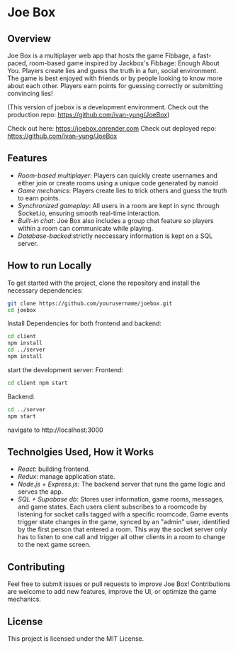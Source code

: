 # Joe Box

## Overview

Joe Box is a multiplayer web app that hosts the game Fibbage, a fast-paced, room-based game inspired by Jackbox's Fibbage: Enough About You. Players create lies and guess the truth in a fun, social environment. The game is best enjoyed with friends or by people looking to know more about each other. Players earn points for guessing correctly or submitting convincing lies!  
  
(This version of joebox is a development environment. Check out the production repo: https://github.com/ivan-yung/JoeBox)

Check out here:
https://joebox.onrender.com
Check out deployed repo:
https://github.com/ivan-yung/JoeBox

## Features

- *Room-based multiplayer*: Players can quickly create usernames and either join or create rooms using a unique code generated by nanoid
- *Game mechanics*: Players create lies to trick others and guess the truth to earn points.
- *Synchronized gameplay*: All users in a room are kept in sync through Socket.io, ensuring smooth real-time interaction.
- *Built-in chat*: Joe Box also includes a group chat feature so players within a room can communicate while playing.
- *Database-backed*:strictly neccessary information is kept on a SQL server.

## How to run Locally

To get started with the project, clone the repository and install the necessary dependencies:

```bash
git clone https://github.com/yourusername/joebox.git
cd joebox
```
Install Dependencies for both frontend and backend:
```bash
cd client
npm install
cd ../server
npm install
```
start the development server:
Frontend:
```bash
cd client npm start
```
Backend:
```bash
cd ../server
npm start
```
navigate to http://localhost:3000


## Technolgies Used, How it Works
- *React*: building frontend.
- *Redux*: manage application state.
- *Node.js + Express.js*: The backend server that runs the game logic and serves the app.
- *SQL + Supabase db*: Stores user information, game rooms, messages, and game states.
Each users client subscribes to a roomcode by listening for socket calls tagged with a specific roomcode. Game events trigger state changes in the game, synced by an "admin" user, identified by the first person that entered a room. This way the socket server only has to listen to one call and trigger all other clients in a room to change to the next game screen.

## Contributing
Feel free to submit issues or pull requests to improve Joe Box! Contributions are welcome to add new features, improve the UI, or optimize the game mechanics.
## License
This project is licensed under the MIT License.
